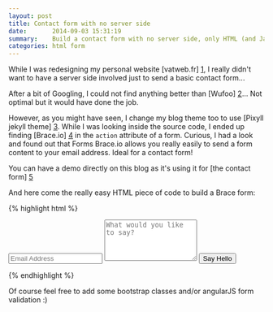 ```yaml
---
layout: post
title: Contact form with no server side
date:       2014-09-03 15:31:19
summary:    Build a contact form with no server side, only HTML (and Javascript if you want)
categories: html form
---
```


While I was redesigning my personal website [vatweb.fr] [1], I really didn't want to have a server side involved just to send a basic contact form...

After a bit of Googling, I could not find anything better than [Wufoo] [2]... Not optimal but it would have done the job.

However, as you might have seen, I change my blog theme too to use [Pixyll jekyll theme] [3]. While I was looking inside the source code, I ended up finding [Brace.io] [4] in the `action` attribute of a form. Curious, I had a look and found out that Forms Brace.io allows you really easily to send a form content to your email address. Ideal for a contact form!

You can have a demo directly on this blog as it's using it for [the contact form] [5]

And here come the really easy HTML piece of code to build a Brace form:

{% highlight html %}
<form action="https://forms.brace.io/you@youremail.com" method="POST">
<input type="text" name="email" placeholder="Email Address">
<textarea type="text" name="content" rows="5" placeholder="What would you like to say?"></textarea>
<input type="submit" value="Say Hello">
</form>
{% endhighlight %}

Of course feel free to add some bootstrap classes and/or angularJS form validation :)

  [1]: http://vatweb.fr
  [2]: http://wufoo.com
  [3]: http://pixyll.com/
  [4]: http://forms.brace.io/
  [5]: http://vincentaudebert.github.io/contact/
